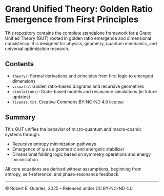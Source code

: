 # Grand Unified Theory: Golden Ratio Emergence from First Principles

This repository contains the complete standalone framework for a Grand Unified Theory (GUT) rooted in golden ratio emergence and dimensional consistency. It is designed for physics, geometry, quantum mechanics, and universal optimization research.

## Contents
- `theory/`: Formal derivations and principles from first logic to emergent dimensions
- `visuals/`: Golden ratio–based diagrams and recursive geometries
- `simulations/`: Code-based models and resonance simulations (in future updates)
- `license.txt`: Creative Commons BY-NC-ND 4.0 license

## Summary
This GUT unifies the behavior of micro-quantum and macro-cosmic systems through:
- Recursive entropy minimization pathways
- Emergence of φ as a geometric and energetic stabilizer
- Dimensional folding logic based on symmetry operations and energy minimization

All core equations are derived without assumptions, beginning from entropy, self-reference, and phase-resonance feedback.

---
© Robert E. Quarles, 2025 – Released under CC BY-NC-ND 4.0
